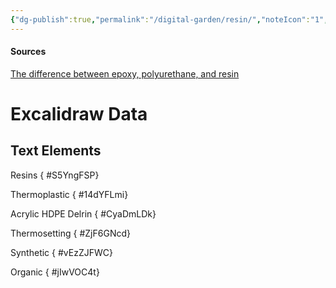 ```yaml
---
{"dg-publish":true,"permalink":"/digital-garden/resin/","noteIcon":"1","created":"2025-04-09T13:44:52.619-04:00","updated":"2025-04-09T18:05:48.834-04:00"}
---
```



#### Sources
[The difference between epoxy, polyurethane, and resin](https://youtu.be/kTxr4Z4mwj0?si=teY_2-RYjHt_gwdx)

 
# Excalidraw Data

## Text Elements
Resins
{ #S5YngFSP}


Thermoplastic
{ #14dYFLmi}


Acrylic
HDPE
Delrin
{ #CyaDmLDk}


Thermosetting
{ #ZjF6GNcd}


Synthetic
{ #vEzZJFWC}


Organic
{ #jIwVOC4t}


